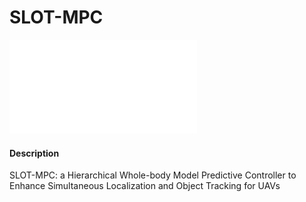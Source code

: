 # SLOT-MPC
![示例图片](fig_slot_mpc13.pdf)
#### Description
SLOT-MPC: a Hierarchical Whole-body Model Predictive Controller to
Enhance Simultaneous Localization and Object Tracking for UAVs
